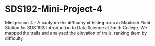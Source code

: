 # SDS192-Mini-Project-4
Mini project 4 - A study on the difficulty of hiking trails at Macleish Field Station for SDS 192: Introduction to Data Science at Smith College. We mapped the trails and analysed the elevation of trails, ranking them by difficulty.
